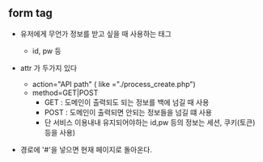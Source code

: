 

## form tag 

- 유저에게 무언가 정보를 받고 싶을 때 사용하는 태그
  
  - id, pw 등
  
- attr 가 두가지 있다
   - action="API path" ( like ="./process_create.php")
   - method=GET|POST 
     - GET : 도메인이 출력되도 되는 정보를 백에 넘길 때 사용
     - POST : 도메인이 출력되면 안되는 정보들을 넘길 떄 사용
     - 단  서비스 이용내내 유지되어야하는 id,pw 등의 정보는 세션, 쿠키(토큰) 등을 사용)
  
- 경로에 '#'을 넣으면 현재 페이지로 돌아온다.
